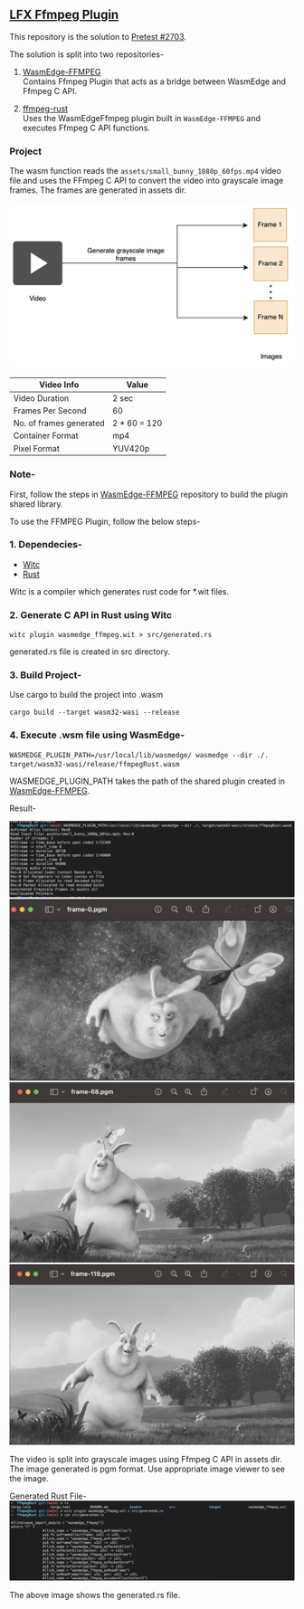## [LFX Ffmpeg Plugin](https://github.com/WasmEdge/WasmEdge/issues/2689)

This repository is the solution to [Pretest #2703](https://github.com/WasmEdge/WasmEdge/discussions/2703). 

The solution is split into two repositories-
1. [WasmEdge-FFMPEG](https://github.com/Hrushi20/WasmEdge-FFMPEG) 
<br> Contains Ffmpeg Plugin that acts as a bridge between WasmEdge and Ffmpeg C API.

2. [ffmpeg-rust](https://github.com/Hrushi20/ffmpeg-rust)<br> Uses the WasmEdgeFfmpeg plugin built in `WasmEdge-FFMPEG` and executes Ffmpeg C API functions.

### Project

The wasm function reads the `assets/small_bunny_1080p_60fps.mp4` video file and uses the FFmpeg C API to convert the video into grayscale image frames. The frames are generated in assets dir.

![Architecture](https://github.com/Hrushi20/ffmpeg-rust/blob/main/assets/architecture.png)

| Video Info   |   Value | 
---------------|----------|
| Video Duration | 2 sec |
| Frames Per Second | 60 |
| No. of frames generated | 2 * 60 = 120 |
| Container Format | mp4 |
| Pixel Format | YUV420p |


### Note-
First, follow the steps in [WasmEdge-FFMPEG](https://github.com/Hrushi20/WasmEdge-FFMPEG#readme) repository to build the plugin shared library.

To use the FFMPEG Plugin, follow the below steps-

### 1. Dependecies-
- [Witc](https://github.com/second-state/witc)
- [Rust](https://www.rust-lang.org/tools/install)

Witc is a compiler which generates rust code for *.wit files.

### 2. Generate C API in Rust using Witc
```
witc plugin wasmedge_ffmpeg.wit > src/generated.rs
```
generated.rs file is created in src directory.

### 3. Build Project-
Use cargo to build the project into .wasm
```
cargo build --target wasm32-wasi --release
```

### 4. Execute .wsm file using WasmEdge-
```
WASMEDGE_PLUGIN_PATH=/usr/local/lib/wasmedge/ wasmedge --dir ./. target/wasm32-wasi/release/ffmpegRust.wasm
```

WASMEDGE_PLUGIN_PATH takes the path of the shared plugin created in [WasmEdge-FFMPEG](https://github.com/Hrushi20/WasmEdge-FFMPEG#readme?raw=true).


Result-

![Result](https://github.com/Hrushi20/ffmpeg-rust/blob/main/assets/results.png)
![Frame0](https://github.com/Hrushi20/ffmpeg-rust/blob/main/assets/frame0.png)
![Frame68](https://github.com/Hrushi20/ffmpeg-rust/blob/main/assets/frame68.png)
![Frame119](https://github.com/Hrushi20/ffmpeg-rust/blob/main/assets/frame119.png)

The video is split into grayscale images using Ffmpeg C API in assets dir.
The image generated is pgm format. Use appropriate image viewer to see the image.

Generated Rust File-
![Witc](https://github.com/Hrushi20/ffmpeg-rust/blob/main/assets/witc.png)

The above image shows the generated.rs file.
